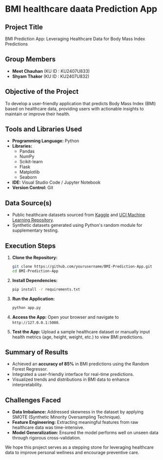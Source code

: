 # BMI healthcare daata Prediction App

## Project Title
BMI Prediction App: Leveraging Healthcare Data for Body Mass Index Predictions

## Group Members
- **Meet Chauhan** (KU ID : KU2407U833)
- **Shyam Thakor** (KU ID : KU2407U832)

## Objective of the Project
To develop a user-friendly application that predicts Body Mass Index (BMI) based on healthcare data, providing users with actionable insights to maintain or improve their health.

## Tools and Libraries Used
- **Programming Language:** Python
- **Libraries:**
  - Pandas
  - NumPy
  - Scikit-learn
  - Flask
  - Matplotlib
  - Seaborn
- **IDE:** Visual Studio Code / Jupyter Notebook
- **Version Control:** Git

## Data Source(s)
- Public healthcare datasets sourced from [Kaggle](https://www.kaggle.com/) and [UCI Machine Learning Repository](https://archive.ics.uci.edu/ml/index.php).
- Synthetic datasets generated using Python's random module for supplementary testing.

## Execution Steps
1. **Clone the Repository:**
   ```bash
   git clone https://github.com/yourusername/BMI-Prediction-App.git
   cd BMI-Prediction-App
   ```
2. **Install Dependencies:**
   ```bash
   pip install -r requirements.txt
   ```
3. **Run the Application:**
   ```bash
   python app.py
   ```
4. **Access the App:**
   Open your browser and navigate to `http://127.0.0.1:5000`.

5. **Test the App:**
   Upload a sample healthcare dataset or manually input health metrics (age, height, weight, etc.) to view BMI predictions.

## Summary of Results
- Achieved an **accuracy of 85%** in BMI predictions using the Random Forest Regressor.
- Integrated a user-friendly interface for real-time predictions.
- Visualized trends and distributions in BMI data to enhance interpretability.

## Challenges Faced
- **Data Imbalance:**
  Addressed skewness in the dataset by applying SMOTE (Synthetic Minority Oversampling Technique).
- **Feature Engineering:**
  Extracting meaningful features from raw healthcare data was time-intensive.
- **Model Generalization:**
  Ensured the model performs well on unseen data through rigorous cross-validation.

We hope this project serves as a stepping stone for leveraging healthcare data to improve personal wellness and encourage preventive care.

